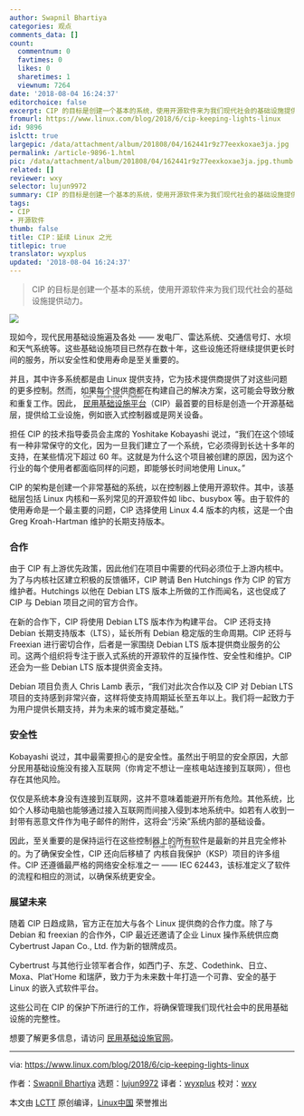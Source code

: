 ```yaml
---
author: Swapnil Bhartiya
categories: 观点
comments_data: []
count:
  commentnum: 0
  favtimes: 0
  likes: 0
  sharetimes: 1
  viewnum: 7264
date: '2018-08-04 16:24:37'
editorchoice: false
excerpt: CIP 的目标是创建一个基本的系统，使用开源软件来为我们现代社会的基础设施提供动力。
fromurl: https://www.linux.com/blog/2018/6/cip-keeping-lights-linux
id: 9896
islctt: true
largepic: /data/attachment/album/201808/04/162441r9z77eexkoxae3ja.jpg
permalink: /article-9896-1.html
pic: /data/attachment/album/201808/04/162441r9z77eexkoxae3ja.jpg.thumb.jpg
related: []
reviewer: wxy
selector: lujun9972
summary: CIP 的目标是创建一个基本的系统，使用开源软件来为我们现代社会的基础设施提供动力。
tags:
- CIP
- 开源软件
thumb: false
title: CIP：延续 Linux 之光
titlepic: true
translator: wyxplus
updated: '2018-08-04 16:24:37'
---
```



> 
> CIP 的目标是创建一个基本的系统，使用开源软件来为我们现代社会的基础设施提供动力。
> 
> 
> 


![](/data/attachment/album/201808/04/162441r9z77eexkoxae3ja.jpg)


现如今，现代民用基础设施遍及各处 —— 发电厂、雷达系统、交通信号灯、水坝和天气系统等。这些基础设施项目已然存在数十年，这些设施还将继续提供更长时间的服务，所以安全性和使用寿命是至关重要的。


并且，其中许多系统都是由 Linux 提供支持，它为技术提供商提供了对这些问题的更多控制。然而，如果每个提供商都在构建自己的解决方案，这可能会导致分散和重复工作。因此，<ruby> <a href="https://www.cip-project.org/">  民用基础设施平台 </a> <rt>  Civil Infrastructure Platform </rt></ruby>（CIP）最首要的目标是创造一个开源基础层，提供给工业设施，例如嵌入式控制器或是网关设备。


担任 CIP 的技术指导委员会主席的 Yoshitake Kobayashi 说过，“我们在这个领域有一种非常保守的文化，因为一旦我们建立了一个系统，它必须得到长达十多年的支持，在某些情况下超过 60 年。这就是为什么这个项目被创建的原因，因为这个行业的每个使用者都面临同样的问题，即能够长时间地使用 Linux。”


CIP 的架构是创建一个非常基础的系统，以在控制器上使用开源软件。其中，该基础层包括 Linux 内核和一系列常见的开源软件如 libc、busybox 等。由于软件的使用寿命是一个最主要的问题，CIP 选择使用 Linux 4.4 版本的内核，这是一个由 Greg Kroah-Hartman 维护的长期支持版本。


### 合作


由于 CIP 有上游优先政策，因此他们在项目中需要的代码必须位于上游内核中。为了与内核社区建立积极的反馈循环，CIP 聘请 Ben Hutchings 作为 CIP 的官方维护者。Hutchings 以他在 Debian LTS 版本上所做的工作而闻名，这也促成了 CIP 与 Debian 项目之间的官方合作。


在新的合作下，CIP 将使用 Debian LTS 版本作为构建平台。 CIP 还将支持 Debian 长期支持版本（LTS），延长所有 Debian 稳定版的生命周期。CIP 还将与 Freexian 进行密切合作，后者是一家围绕 Debian LTS 版本提供商业服务的公司。这两个组织将专注于嵌入式系统的开源软件的互操作性、安全性和维护。CIP 还会为一些 Debian LTS 版本提供资金支持。


Debian 项目负责人 Chris Lamb 表示，“我们对此次合作以及 CIP 对 Debian LTS 项目的支持感到非常兴奋，这样将使支持周期延长至五年以上。我们将一起致力于为用户提供长期支持，并为未来的城市奠定基础。”


### 安全性


Kobayashi 说过，其中最需要担心的是安全性。虽然出于明显的安全原因，大部分民用基础设施没有接入互联网（你肯定不想让一座核电站连接到互联网），但也存在其他风险。


仅仅是系统本身没有连接到互联网，这并不意味着能避开所有危险。其他系统，比如个人移动电脑也能够通过接入互联网而间接入侵到本地系统中。如若有人收到一封带有恶意文件作为电子邮件的附件，这将会“污染”系统内部的基础设备。


因此，至关重要的是保持运行在这些控制器上的所有软件是最新的并且完全修补的。为了确保安全性，CIP 还向后移植了<ruby> 内核自我保护 <rt>  Kernel Self Protection </rt></ruby>（KSP）项目的许多组件。CIP 还遵循最严格的网络安全标准之一 —— IEC 62443，该标准定义了软件的流程和相应的测试，以确保系统更安全。


### 展望未来


随着 CIP 日趋成熟，官方正在加大与各个 Linux 提供商的合作力度。除了与 Debian 和 freexian 的合作外，CIP 最近还邀请了企业 Linux 操作系统供应商 Cybertrust Japan Co., Ltd. 作为新的银牌成员。


Cybertrust 与其他行业领军者合作，如西门子、东芝、Codethink、日立、Moxa、Plat'Home 和瑞萨，致力于为未来数十年打造一个可靠、安全的基于 Linux 的嵌入式软件平台。


这些公司在 CIP 的保护下所进行的工作，将确保管理我们现代社会中的民用基础设施的完整性。


想要了解更多信息，请访问 [民用基础设施官网](https://www.cip-project.org/)。




---


via: <https://www.linux.com/blog/2018/6/cip-keeping-lights-linux>


作者：[Swapnil Bhartiya](https://www.linux.com/users/arnieswap) 选题：[lujun9972](https://github.com/lujun9972) 译者：[wyxplus](https://github.com/wyxplus) 校对：[wxy](https://github.com/wxy)


本文由 [LCTT](https://github.com/LCTT/TranslateProject) 原创编译，[Linux中国](https://linux.cn/) 荣誉推出